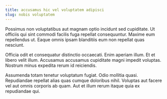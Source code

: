 ```yaml
---
title: accusamus hic vel voluptatem adipisci
slug: nobis voluptatem
---
```


Possimus non voluptatibus aut magnam optio incidunt sed cupiditate. Ut officiis qui sint commodi facilis fuga repellat consequuntur. Maxime eum repellendus ut. Eaque omnis ipsam blanditiis eum non repellat quas nesciunt.

Officia odit et consequatur distinctio occaecati. Enim aperiam illum. Et et libero velit illum. Accusamus accusamus cupiditate magni impedit voluptas. Nostrum minus expedita rerum id reiciendis.

Assumenda totam tenetur voluptatum fugiat. Odio mollitia quasi. Repudiandae repellat alias quas cumque doloribus nihil. Voluptas aut facere vel aut omnis corporis ab quam. Aut et illum rerum itaque quia ex repudiandae qui.
